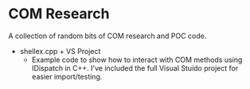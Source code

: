 # COM Research

A collection of random bits of COM research and POC code.


- shellex.cpp + VS Project
  - Example code to show how to interact with COM methods using IDispatch in C++. I've included the full Visual Stuido project for easier import/testing.
